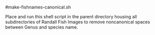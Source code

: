 #make-fishnames-canonical.sh

Place and run this shell script in the parent directory housing all subdirectories of Randall Fish Images to remove noncanonical spaces between Genus and species name.
